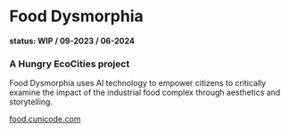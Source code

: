 # Food Dysmorphia

**status: WIP / 09-2023 / 06-2024**

###  A Hungry EcoCities project 

Food Dysmorphia uses AI technology to empower citizens to critically examine the impact of the industrial food complex through aesthetics and storytelling. 

[food.cunicode.com](https://food.cunicode.com)